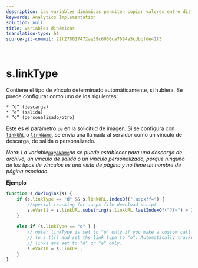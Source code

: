 ```yaml
---
description: Las variables dinámicas permiten copiar valores entre distintas variables sin necesidad de escribir varias veces los valores completos en las solicitudes de imagen del sitio.
keywords: Analytics Implementation
solution: null
title: Variables dinámicas
translation-type: ht
source-git-commit: 21f278017472ae39c6066ca7694a5cdbbfde41f3

---
```



# s.linkType

Contiene el tipo de vínculo determinado automáticamente, si hubiera. Se puede configurar como uno de los siguientes:

    * “d” (descarga)
    * “e” (salida)
    * “o” (personalizado/otro)

Este es el parámetro `pe` en la solicitud de imagen. Si se configura con [`linkURL`](https://docs.adobe.com/content/help/es-ES/analytics/implementation/javascript-implementation/variables-analytics-reporting/config-var/s-linkurl.html) o [`linkName`](https://docs.adobe.com/content/help/es-ES/analytics/implementation/javascript-implementation/variables-analytics-reporting/config-var/s-linkname.html), se envía una llamada al servidor como un vínculo de descarga, de salida o personalizado.

*Nota: La variable[`pageName`](https://docs.adobe.com/content/help/es-ES/analytics/implementation/testing-and-validation/optimize-implementation/page-naming-strategies.translate.html)no se puede establecer para una descarga de archivo, un vínculo de salida o un vínculo personalizado, porque ninguno de los tipos de vínculos es una vista de página y no tiene un nombre de página asociado.*


**Ejemplo**

```js
function s_doPlugins(s) { 
    if (s.linkType == "d" && s.linkURL.indexOf(".aspx?f=") { 
        //special tracking for .aspx file download script 
        s.eVar11 = s.linkURL.substring(s.linkURL.lastIndexOf("?f=") + 3, s.linkURL.length); 
    } 
  
    else if (s.linkType == "o" ) { 
        // note: linkType is set to "o" only if you make a custom call 
        // to s.tl() and set the link type to "o". Automatically tracked 
        // links are set to "d" or "e" only. 
        s.eVar10 = s.LinkURL; 
    } 
}
```
